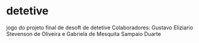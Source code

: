 # detetive
jogo do projeto final de desoft de detetive
Colaboradores: Gustavo Eliziario Stevenson de Oliveira e Gabriela de Mesquita Sampaio Duarte